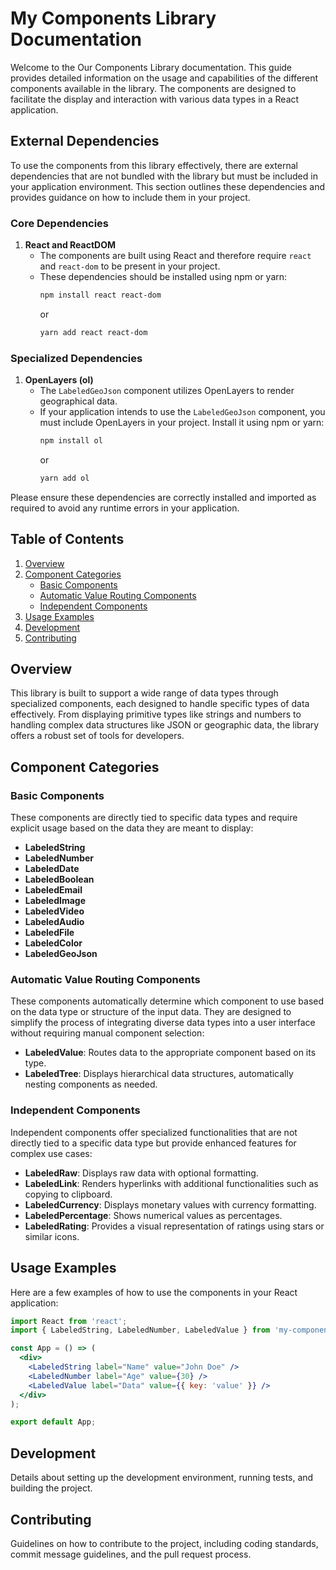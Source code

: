
# My Components Library Documentation

Welcome to the Our Components Library documentation. This guide provides detailed information on the usage and capabilities of the different components available in the library. The components are designed to facilitate the display and interaction with various data types in a React application.

## External Dependencies

To use the components from this library effectively, there are external dependencies that are not bundled with the library but must be included in your application environment. This section outlines these dependencies and provides guidance on how to include them in your project.

### Core Dependencies

1. **React and ReactDOM**
   - The components are built using React and therefore require `react` and `react-dom` to be present in your project.
   - These dependencies should be installed using npm or yarn:
     ```bash
     npm install react react-dom
     ```
     or
     ```bash
     yarn add react react-dom
     ```

### Specialized Dependencies

1. **OpenLayers (ol)**
   - The `LabeledGeoJson` component utilizes OpenLayers to render geographical data.
   - If your application intends to use the `LabeledGeoJson` component, you must include OpenLayers in your project. Install it using npm or yarn:
     ```bash
     npm install ol
     ```
     or
     ```bash
     yarn add ol
     ```

Please ensure these dependencies are correctly installed and imported as required to avoid any runtime errors in your application.


## Table of Contents

1. [Overview](#overview)
2. [Component Categories](#component-categories)
   - [Basic Components](#basic-components)
   - [Automatic Value Routing Components](#automatic-value-routing-components)
   - [Independent Components](#independent-components)
3. [Usage Examples](#usage-examples)
4. [Development](#development)
5. [Contributing](#contributing)

## Overview

This library is built to support a wide range of data types through specialized components, each designed to handle specific types of data effectively. From displaying primitive types like strings and numbers to handling complex data structures like JSON or geographic data, the library offers a robust set of tools for developers.

## Component Categories

### Basic Components

These components are directly tied to specific data types and require explicit usage based on the data they are meant to display:

- **LabeledString**
- **LabeledNumber**
- **LabeledDate**
- **LabeledBoolean**
- **LabeledEmail**
- **LabeledImage**
- **LabeledVideo**
- **LabeledAudio**
- **LabeledFile**
- **LabeledColor**
- **LabeledGeoJson**

### Automatic Value Routing Components

These components automatically determine which component to use based on the data type or structure of the input data. They are designed to simplify the process of integrating diverse data types into a user interface without requiring manual component selection:

- **LabeledValue**: Routes data to the appropriate component based on its type.
- **LabeledTree**: Displays hierarchical data structures, automatically nesting components as needed.

### Independent Components

Independent components offer specialized functionalities that are not directly tied to a specific data type but provide enhanced features for complex use cases:

- **LabeledRaw**: Displays raw data with optional formatting.
- **LabeledLink**: Renders hyperlinks with additional functionalities such as copying to clipboard.
- **LabeledCurrency**: Displays monetary values with currency formatting.
- **LabeledPercentage**: Shows numerical values as percentages.
- **LabeledRating**: Provides a visual representation of ratings using stars or similar icons.

## Usage Examples

Here are a few examples of how to use the components in your React application:

```jsx
import React from 'react';
import { LabeledString, LabeledNumber, LabeledValue } from 'my-components-library';

const App = () => (
  <div>
    <LabeledString label="Name" value="John Doe" />
    <LabeledNumber label="Age" value={30} />
    <LabeledValue label="Data" value={{ key: 'value' }} />
  </div>
);

export default App;
```

## Development

Details about setting up the development environment, running tests, and building the project.

## Contributing

Guidelines on how to contribute to the project, including coding standards, commit message guidelines, and the pull request process.
